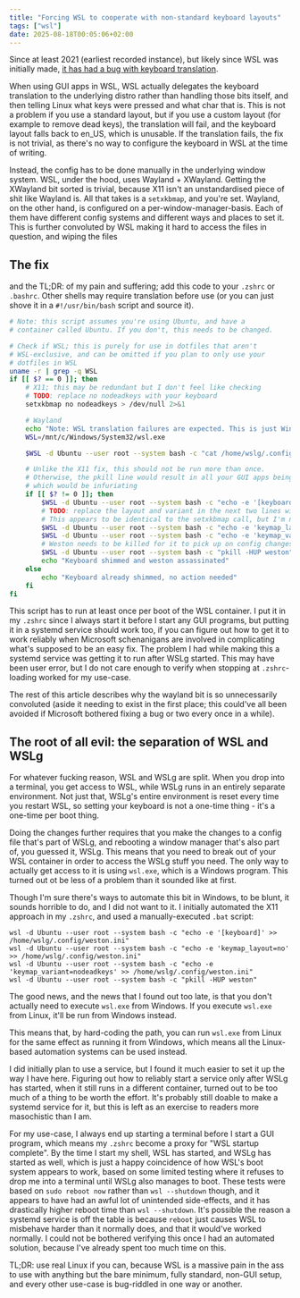 ```yaml
---
title: "Forcing WSL to cooperate with non-standard keyboard layouts"
tags: ["wsl"]
date: 2025-08-18T00:05:06+02:00
---
```


Since at least 2021 (earliest recorded instance), but likely since WSL was initially made, [it has had a bug with keyboard translation](https://github.com/microsoft/wslg/issues/173). 

When using GUI apps in WSL, WSL actually delegates the keyboard translation to the underlying distro rather than handling those bits itself, and then telling Linux what keys were pressed and what char that is. This is not a problem if you use a standard layout, but if you use a custom layout (for example to remove dead keys), the translation will fail, and the keyboard layout falls back to en_US, which is unusable. If the translation fails, the fix is not trivial, as there's no way to configure the keyboard in WSL at the time of writing.

Instead, the config has to be done manually in the underlying window system. WSL, under the hood, uses Wayland + XWayland. Getting the XWayland bit sorted is trivial, because X11 isn't an unstandardised piece of shit like Wayland is. All that takes is a `setxkbmap`, and you're set. Wayland, on the other hand, is configured on a per-window-manager-basis. Each of them have different config systems and different ways and places to set it. This is further convoluted by WSL making it hard to access the files in question, and wiping the files 

## The fix
and the TL;DR: of my pain and suffering; add this code to your `.zshrc` or `.bashrc`. Other shells may require translation before use (or you can just shove it in a `#!/usr/bin/bash` script and source it).
```bash
# Note: this script assumes you're using Ubuntu, and have a
# container called Ubuntu. If you don't, this needs to be changed.

# Check if WSL; this is purely for use in dotfiles that aren't
# WSL-exclusive, and can be omitted if you plan to only use your
# dotfiles in WSL
uname -r | grep -q WSL
if [[ $? == 0 ]]; then
    # X11; this may be redundant but I don't feel like checking
    # TODO: replace no nodeadkeys with your keyboard
    setxkbmap no nodeadkeys > /dev/null 2>&1

    # Wayland
    echo "Note: WSL translation failures are expected. This is just Windows being overly shit"
    WSL=/mnt/c/Windows/System32/wsl.exe 

    $WSL -d Ubuntu --user root --system bash -c "cat /home/wslg/.config/weston.ini" | grep '\[keyboard\]'

    # Unlike the X11 fix, this should not be run more than once. 
    # Otherwise, the pkill line would result in all your GUI apps being closed every time you restart your shell,
    # which would be infuriating
    if [[ $? != 0 ]]; then
        $WSL -d Ubuntu --user root --system bash -c "echo -e '[keyboard]' >> /home/wslg/.config/weston.ini"
        # TODO: replace the layout and variant in the next two lines with your keyboard layout.
        # This appears to be identical to the setxkbmap call, but I'm not sure if this is true for all layouts and all variants
        $WSL -d Ubuntu --user root --system bash -c "echo -e 'keymap_layout=no' >> /home/wslg/.config/weston.ini"
        $WSL -d Ubuntu --user root --system bash -c "echo -e 'keymap_variant=nodeadkeys' >> /home/wslg/.config/weston.ini"
        # Weston needs to be killed for it to pick up on config changes
        $WSL -d Ubuntu --user root --system bash -c "pkill -HUP weston"
        echo "Keyboard shimmed and weston assassinated"
    else
        echo "Keyboard already shimmed, no action needed"
    fi
fi
```
This script has to run at least once per boot of the WSL container. I put it in my `.zshrc` since I always start it before I start any GUI programs, but putting it in a systemd service should work too, if you can figure out how to get it to work reliably when Microsoft schenanigans are involved in complicating what's supposed to be an easy fix. The problem I had while making this a systemd service was getting it to run after WSLg started. This may have been user error, but I do not care enough to verify when stopping at `.zshrc`-loading worked for my use-case.

The rest of this article describes why the wayland bit is so unnecessarily convoluted (aside it needing to exist in the first place; this could've all been avoided if Microsoft bothered fixing a bug or two every once in a while).

## The root of all evil: the separation of WSL and WSLg

For whatever fucking reason, WSL and WSLg are split. When you drop into a terminal, you get access to WSL, while WSLg runs in an entirely separate environment. Not just that, WSLg's entire environment is reset every time you restart WSL, so setting your keyboard is not a one-time thing - it's a one-time per boot thing. 

Doing the changes further requires that you make the changes to a config file that's part of WSLg, and rebooting a window manager that's also part of, you guessed it, WSLg. This means that you need to break out of your WSL container in order to access the WSLg stuff you need. The only way to actually get access to it is using `wsl.exe`, which is a Windows program. This turned out ot be less of a problem than it sounded like at first.

Though I'm sure there's ways to automate this bit in Windows, to be blunt, it sounds horrible to do, and I did not want to it. I initially automated the X11 approach in my `.zshrc`, and used a manually-executed `.bat` script:
```dosbatch
wsl -d Ubuntu --user root --system bash -c "echo -e '[keyboard]' >> /home/wslg/.config/weston.ini"
wsl -d Ubuntu --user root --system bash -c "echo -e 'keymap_layout=no' >> /home/wslg/.config/weston.ini"
wsl -d Ubuntu --user root --system bash -c "echo -e 'keymap_variant=nodeadkeys' >> /home/wslg/.config/weston.ini"
wsl -d Ubuntu --user root --system bash -c "pkill -HUP weston"
```

The good news, and the news that I found out too late, is that you don't actually need to execute `wsl.exe` from Windows. If you execute `wsl.exe` from Linux, it'll be run from Windows instead.

This means that, by hard-coding the path, you can run `wsl.exe` from Linux for the same effect as running it from Windows, which means all the Linux-based automation systems can be used instead.

I did initially plan to use a service, but I found it much easier to set it up the way I have here. Figuring out how to reliably start a service only after WSLg has started, when it still runs in a different container, turned out to be too much of a thing to be worth the effort. It's probably still doable to make a systemd service for it, but this is left as an exercise to readers more masochistic  than I am.

For my use-case, I always end up starting a terminal before I start a GUI program, which means my `.zshrc` become a proxy for "WSL startup complete". By the time I start my shell, WSL has started, and WSLg has started as well, which is just a happy coincidence of how WSL's boot system appears to work, based on some limited testing where it refuses to drop me into a terminal until WSLg also manages to boot. These tests were based on `sudo reboot now` rather than `wsl --shutdown` though, and it appears to have had an awful lot of unintended side-effects, and it has drastically higher reboot time than `wsl --shutdown`. It's possible the reason a systemd service is off the table is because `reboot` just causes WSL to misbehave harder than it normally does, and that it would've worked normally. I could not be bothered verifying this once I had an automated solution, because I've already spent too much time on this.

TL;DR: use real Linux if you can, because WSL is a massive pain in the ass to use with anything but the bare minimum, fully standard, non-GUI setup, and every other use-case is bug-riddled in one way or another.
